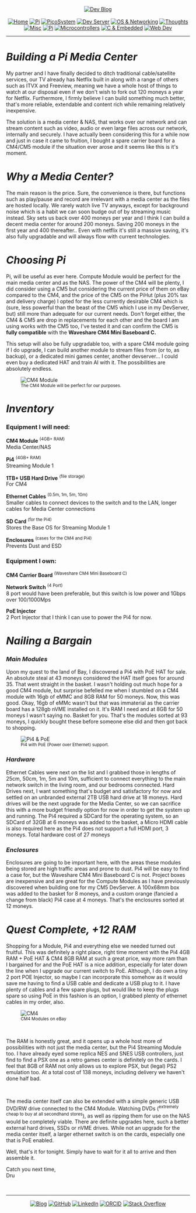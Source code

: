 <!-- Header -->
<link rel="stylesheet" href="../../assets/css/style.css"/>
<div align="center">    
  <a href="../"><img alt="Dev Blog" src="https://img.shields.io/badge/-Developer%20Blog-FE7A16?&logo=git&logoColor=white"></a><br><br></div> 

  <div align="center">
    <a href="../"><img alt="Home" src="https://img.shields.io/badge/-Home-151515?&logo=Arduino&logoColor=C51A4A"></a> 
    <a href="/blog/cm5"><img alt="Pi" src="https://img.shields.io/badge/-CM5-151515?&logo=raspberrypi&logoColor=C51A4A"></a> 
    <a href="/blog/picosystem"><img alt="PicoSystem" src="https://img.shields.io/badge/-PicoSystem-151515?&logo=raspberrypi&logoColor=C51A4A"></a> 
    <a href="/blog/devserver"><img alt="Dev Server" src="https://img.shields.io/badge/-Dev%20Server-151515?&logo=Ubuntu&logoColor=C51A4A"></a> 
    <a href="/blog/osnetworking"><img alt="OS & Networking" src="https://img.shields.io/badge/-OS%20&%20Networking-151515?&logo=freebsd&logoColor=C51A4A"></a> 
    <a href="/blog/thoughts"><img alt="Thoughts" src="https://img.shields.io/badge/-Thoughts-151515?&logo=linux&logoColor=C51A4A"></a> 
    <a href="/blog/misc"><img alt="Misc" src="https://img.shields.io/badge/-Misc-151515?&logo=Ubuntu&logoColor=C51A4A"></a> 
    <a href="/blog/raspberrypi"><img alt="Pi" src="https://img.shields.io/badge/-Raspberry%20Pi-151515?&logo=Raspberry-Pi&logoColor=C51A4A"></a>
    <a href="/blog/microcontrollers"><img alt="Microcontrollers" src="https://img.shields.io/badge/-Microcontrollers-151515?&logo=Arduino&logoColor=FE7A16"></a>
    <a href="/blog/embeddedc"><img alt="C & Embedded" src="https://img.shields.io/badge/-C%20&%20Embedded-151515?&logo=C&logoColor=8a3f8f"></a>
    <a href="/blog/webdev"><img alt="Web Dev" src="https://img.shields.io/badge/-Web%20Development-151515?&logo=html5&logoColor=DD4814"></a>
  </div>
<hr>
<div id="blog-post">
<!-- Main --> 





<h1 id="mediacenter"><em>Building a Pi Media Center</em></h1>

<p>My partner and I have finally decided to ditch traditional cable/satellite services, our TV already has Netflix built in along with a range of others such as ITVX and Freeview, meaning we have a whole host of things to watch at our disposal even if we don't wish to fork out 120 moneys a year for Netflix. Furthermore, I firmly believe I can build something much better, that's more reliable, extendable and content rich while remaining relatively inexpensive. </p>

<p>The solution is a media center &amp; NAS, that works over our network and can stream content such as video, audio or even large files across our network, internally and securely. I have actually been considering this for a while now and just in case it came to fruition, I bought a spare carrier board for a CM4/CM5 module if the situation ever arose and it seems like this is it's moment.</p>

<h1 id="whymedia"><em>Why a Media Center?</em></h1>
<p>The main reason is the price. Sure, the convenience is there, but functions such as play/pause and record are irrelevant with a media center as the files are hosted locally. We rarely watch live TV anyways, except for background noise which is a habit we can soon budge out of by streaming music instead. Sky sets us back over 400 moneys per year and I think I can build a decent media center for around 200 moneys. Saving 200 moneys in the first year and 400 thereafter.. Even with netflix it's still a massive saving, it's also fully upgradable and will always flow with current technologies.</p>

<h1 id="choosingpi"><em>Choosing Pi</em></h1>

<p>Pi, will be useful as ever here. Compute Module would be perfect for the main media center and as the NAS. The power of the CM4 will be plenty, I did consider using a CM5 but considering the current price of them on eBay compared to the CM4, and the price of the CM5 on the PiHut (plus 20% tax and delivery charge) I opted for the less currently desirable CM4 which is (sure, less powerful than the beast of the CM5 which I use in my DevServer, but) still more than adequate for our current needs. Don't forget either, the CM4 &amp; CM5 are drop in replacements for each other and the board I am using works with the CM5 too, I've tested it and can confirm the CM5 is <b>fully compatible</b> with the <b>Waveshare CM4 Mini Baseboard C.</b><br></p>

<p>This setup will also be fully upgradable too, with a spare CM4 module going if I do upgrade, I can build another module to stream files from (or to, as backup), or a dedicated mini games center, another devserver... I could even buy a dedicated HAT and train AI with it. The possibilities are absolutely endless.</p>

<figure>
<img src="{{ site.baseurl }}/raspberrypi/img/misc-cm4.png" alt="CM4 Module" />
<br><sup>The CM4 Module will be perfect for our purposes.</sup>
</figure>

<h1 id="shopping"><em>Inventory</em></h1>

<p><h3>Equipment I will need:</h3></p>

<p><b>CM4 Module</b> <sup>(4GB+ RAM)</sup><br>Media Center/NAS</p>

<p><b>Pi4</b> <sup>(4GB+ RAM)</sup><br>Streaming Module 1</p>

<p><b>1TB+ USB Hard Drive</b> <sup>(file storage)</sup><br>For CM4</p>

<p><b>Ethernet Cables</b> <sup>(0.5m, 1m, 5m, 10m)</sup><br>Smaller cables to connect devices to the switch and to the LAN, longer cables for Media Center connections</p>

<p><b>SD Card</b> <sup>(for the Pi4)</sup><br>Stores the Base OS for Streaming Module 1</p>

<p><b>Enclosures</b> <sup>(cases for the CM4 and Pi4)</sup><br>Prevents Dust and ESD</p>

<p><h3>Equipment I own:</h3></p>

<p><b>CM4 Carrier Board</b> <sup>(Waveshare CM4 Mini Baseboard C)</sup></p>

<p><b>Network Switch</b> <sup>(4 Port)</sup><br>8 port would have been preferable, but this switch is low power and 1Gbps over 100/1000Mps</p>
<p><b>PoE Injector</b><br>
2 Port Injector that I think I can use to power the Pi4 for now.</p>

<h1 id="bargain"><em>Nailing a Bargain</em></h1>

<h3><em>Main Modules</em></h3>

<p>Upon my quest to the land of Bay, I discovered a Pi4 with PoE HAT for sale. An absolute steal at 43 moneys considered the HAT itself goes for around 35. That went straight in the basket. I wasn't holding out much hope for a good CM4 module, but surprise befelled me when I stumbled on a CM4 module with 16gb of eMMC and 8GB RAM for 50 moneys. Now, this was good. Okay, 16gb of eMMc wasn't but that was immaterial as the carrier board has a 128gb nVME installed on it. It's RAM I need and at 8GB for 50 moneys I wasn't saying no. Basket for you. That's the modules sorted at 93 moneys, I quickly bought these before someone else did and then got back to shopping.</p>

<figure>
<img src="{{ site.baseurl }}/raspberrypi/img/pi4-poe.png" alt="Pi4 &amp; PoE" />
<br><sup>Pi4 with PoE (Power over Ethernet) support.</sup>
</figure>

<h3><em>Hardware</em></h3>
<p>Ethernet Cables were next on the list and I grabbed those in lengths of 25cm, 50cm, 1m, 5m and 10m, sufficient to connect everything to the main network switch in the living room, and our bedrooms connected. Hard Drives next, I want something that's budget and satisfactory for now and settled on an unbranded external 2TB USB hard drive at 18 moneys. Hard drives will be the next upgrade for the Media Center, so we can sacrifice this with a more budget friendly option for now in order to get the system up and running. The Pi4 required a SDCard for the operating system, so an SDCard of 32GB at 6 moneys was added to the basket, a Micro HDMI cable is also required here as the Pi4 does not support a full HDMI port, 3 moneys. Total hardware cost of 27 moneys</p>

<h3><em>Enclosures</em></h3>

<p>Enclosures are going to be important here, with the areas these modules being stored are high traffic areas and prone to dust. Pi4 will be easy to find a case for, but the Waveshare CM4 Mini Baseboard C is not. Project boxes are inexpensive and are great for the Compute Modules as I have previously discovered when building one for my CM5 DevServer. A 100x68mm box was added to the basket for 8 moneys, and a custom orange (fancied a change from black) Pi4 case at 4 moneys. That's the enclosures sorted at 12 moneys.</p>

<h1><em>Quest Complete, +12 RAM</em></h1>

<p>Shopping for a Module, Pi4 and everything else we needed turned out fruitful. This was definitely a right place, right time moment with the Pi4 4GB RAM + PoE HAT &amp; CM4 8GB RAM at such a great price, way more ram than I bargained for and the PoE HAT is a nice addition, especially for later down the line when I upgrade our current switch to PoE. Although, I do own a tiny 2 port POE Injector, so maybe I can incorporate this somehow as it would save me having to find a USB cable and dedicate a USB plug to it. I have plenty of cables and a few spare plugs, but would like to keep the plugs spare so using PoE in this fashion is an option, I grabbed plenty of ethernet cables in my order, also.</p>

<figure>
<img src="{{ site.baseurl }}/raspberrypi/img/misc-cm4ebay.png" alt="CM4" />
<br><sup>CM4 Modules on eBay</sup>
</figure>

<br>
<p>The RAM is honestly great, and it opens up a whole host more of possibilities with not just the media center, but the Pi4 Streaming Module too. I have already eyed some replica NES and SNES USB controllers, just find to find a PSX one as a retro games center is definitely on the cards. I feel that 8GB of RAM not only allows us to explore PSX, but (legal) PS2 emulation too. At a total cost of 138 moneys, including delivery we haven't done half bad. </p><br>

<p>The media center itself can also be extended with a simple generic USB DVD/RW drive connected to the CM4 Module. Watching DVDs (<sup>extremely cheap to buy at all secondhand stores</sup>), as well as ripping them for use on the NAS would be completely viable. There are definite upgrades here, such a better external hard drives, SSDs or nVME drives. While not an upgrade for the media center itself, a larger ethernet switch is on the cards, especially one that is PoE enabled.</p>

<p>Well, that's it for tonight. Simply have to wait for it all to arrive and then assemble it.</p>
<p>Catch you next time, <br> Dru </b>


<br>
<!-- Footer -->
</div>

<br>
<div align="center"><hr>
  <a href="../"><img alt="Blog" src="https://img.shields.io/badge/-Developer%20Blog-DD4814?style=flat-square&logo=github&logoColor=black"></a> 
  <a href="https://github.com/dntstck"><img alt="GitHub" src="https://img.shields.io/badge/-@dntstck-181717?style=flat-square&logo=GitHub&logoColor=white"></a> 
  <a href="https://www.linkedin.com/in/drudelarosa"><img alt="LinkedIn" src="https://img.shields.io/badge/-LinkedIn-0077B5?style=flat-square&logo=Linkedin&logoColor=white"></a> 
  <a href="https://orcid.org/0009-0003-6755-7655"><img alt="ORCID" src="https://img.shields.io/badge/-ORCID-A6CE39?style=flat-square&logo=ORCID&logoColor=white"></a> 
  <a href="https://stackoverflow.com/users/28874348/dru-delarosa"><img alt="Stack Overflow" src="https://img.shields.io/badge/-Stack%20Overflow-FE7A16?style=flat-square&logo=Stack-Overflow&logoColor=white"></a>
</div>
